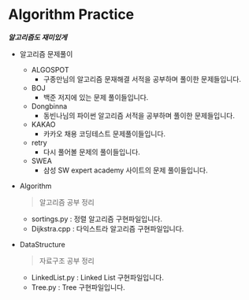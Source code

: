 # Algorithm Practice
***알고리즘도 재미있게***

- 알고리즘 문제풀이
  - ALGOSPOT
    - 구종만님의 알고리즘 문재해결 서적을 공부하며 풀이한 문제들입니다.
  - BOJ
    - 백준 저지에 있는 문제 풀이들입니다.
  - Dongbinna
    - 동빈나님의 파이썬 알고리즘 서적을 공부하며 풀이한 문제들입니다.
  - KAKAO
    - 카카오 채용 코딩테스트 문제풀이들입니다.
  - retry
    - 다시 풀어볼 문제의 풀이들입니다.
  - SWEA
    - 삼성 SW expert academy 사이트의 문제 풀이들입니다.

- Algorithm
  > 알고리즘 공부 정리
  - sortings.py : 정렬 알고리즘 구현파일입니다.
  - Dijkstra.cpp : 다익스트라 알고리즘 구현파일입니다.

- DataStructure
  > 자료구조 공부 정리
  - LinkedList.py : Linked List 구현파일입니다.
  - Tree.py : Tree 구현파일입니다.
